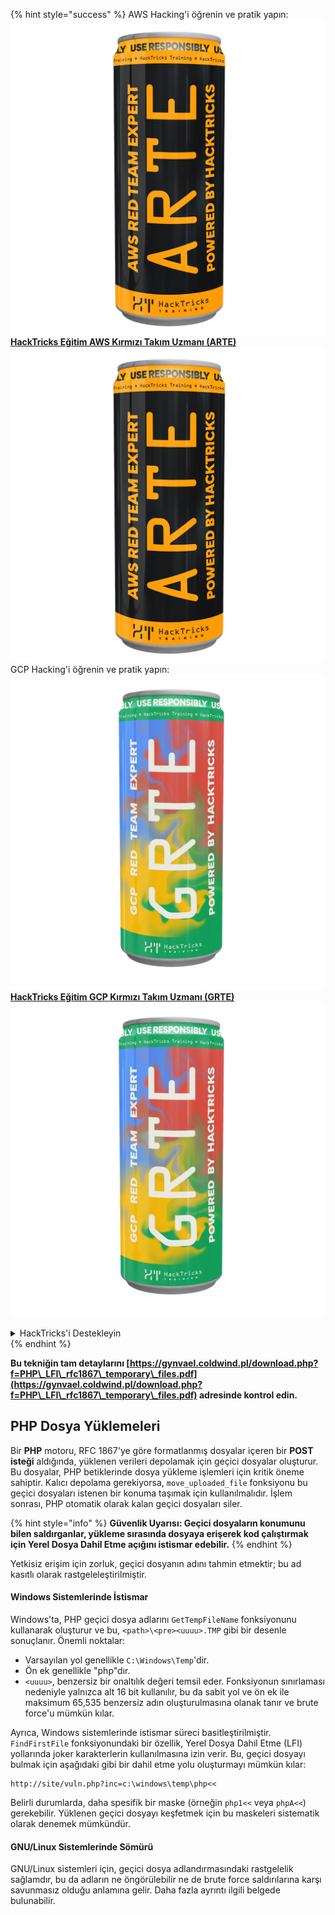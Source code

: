 {% hint style="success" %}
AWS Hacking'i öğrenin ve pratik yapın:<img src="/.gitbook/assets/arte.png" alt="" data-size="line">[**HackTricks Eğitim AWS Kırmızı Takım Uzmanı (ARTE)**](https://training.hacktricks.xyz/courses/arte)<img src="/.gitbook/assets/arte.png" alt="" data-size="line">\
GCP Hacking'i öğrenin ve pratik yapın: <img src="/.gitbook/assets/grte.png" alt="" data-size="line">[**HackTricks Eğitim GCP Kırmızı Takım Uzmanı (GRTE)**<img src="/.gitbook/assets/grte.png" alt="" data-size="line">](https://training.hacktricks.xyz/courses/grte)

<details>

<summary>HackTricks'i Destekleyin</summary>

* [**abonelik planlarını**](https://github.com/sponsors/carlospolop) kontrol edin!
* **💬 [**Discord grubuna**](https://discord.gg/hRep4RUj7f) veya [**telegram grubuna**](https://t.me/peass) katılın ya da **Twitter'da** 🐦 [**@hacktricks\_live**](https://twitter.com/hacktricks\_live)** bizi takip edin.**
* **Hacking ipuçlarını paylaşmak için** [**HackTricks**](https://github.com/carlospolop/hacktricks) ve [**HackTricks Cloud**](https://github.com/carlospolop/hacktricks-cloud) github reposuna PR gönderin.

</details>
{% endhint %}



**Bu tekniğin tam detaylarını [https://gynvael.coldwind.pl/download.php?f=PHP\_LFI\_rfc1867\_temporary\_files.pdf](https://gynvael.coldwind.pl/download.php?f=PHP\_LFI\_rfc1867\_temporary\_files.pdf) adresinde kontrol edin.**

## **PHP Dosya Yüklemeleri**

Bir **PHP** motoru, RFC 1867'ye göre formatlanmış dosyalar içeren bir **POST isteği** aldığında, yüklenen verileri depolamak için geçici dosyalar oluşturur. Bu dosyalar, PHP betiklerinde dosya yükleme işlemleri için kritik öneme sahiptir. Kalıcı depolama gerekiyorsa, `move_uploaded_file` fonksiyonu bu geçici dosyaları istenen bir konuma taşımak için kullanılmalıdır. İşlem sonrası, PHP otomatik olarak kalan geçici dosyaları siler.

{% hint style="info" %}
**Güvenlik Uyarısı: Geçici dosyaların konumunu bilen saldırganlar, yükleme sırasında dosyaya erişerek kod çalıştırmak için Yerel Dosya Dahil Etme açığını istismar edebilir.**
{% endhint %}

Yetkisiz erişim için zorluk, geçici dosyanın adını tahmin etmektir; bu ad kasıtlı olarak rastgeleleştirilmiştir.

#### Windows Sistemlerinde İstismar

Windows'ta, PHP geçici dosya adlarını `GetTempFileName` fonksiyonunu kullanarak oluşturur ve bu, `<path>\<pre><uuuu>.TMP` gibi bir desenle sonuçlanır. Önemli noktalar:

- Varsayılan yol genellikle `C:\Windows\Temp`'dir.
- Ön ek genellikle "php"dır.
- `<uuuu>`, benzersiz bir onaltılık değeri temsil eder. Fonksiyonun sınırlaması nedeniyle yalnızca alt 16 bit kullanılır, bu da sabit yol ve ön ek ile maksimum 65,535 benzersiz adın oluşturulmasına olanak tanır ve brute force'u mümkün kılar.

Ayrıca, Windows sistemlerinde istismar süreci basitleştirilmiştir. `FindFirstFile` fonksiyonundaki bir özellik, Yerel Dosya Dahil Etme (LFI) yollarında joker karakterlerin kullanılmasına izin verir. Bu, geçici dosyayı bulmak için aşağıdaki gibi bir dahil etme yolu oluşturmayı mümkün kılar:
```
http://site/vuln.php?inc=c:\windows\temp\php<<
```
Belirli durumlarda, daha spesifik bir maske (örneğin `php1<<` veya `phpA<<`) gerekebilir. Yüklenen geçici dosyayı keşfetmek için bu maskeleri sistematik olarak denemek mümkündür.

#### GNU/Linux Sistemlerinde Sömürü

GNU/Linux sistemleri için, geçici dosya adlandırmasındaki rastgelelik sağlamdır, bu da adların ne öngörülebilir ne de brute force saldırılarına karşı savunmasız olduğu anlamına gelir. Daha fazla ayrıntı ilgili belgede bulunabilir.
